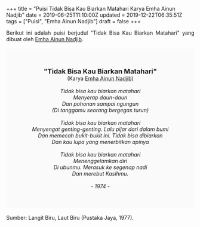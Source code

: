 +++
title = "Puisi Tidak Bisa Kau Biarkan Matahari Karya Emha Ainun Nadjib"
date = 2019-06-25T11:10:00Z
updated = 2019-12-22T06:35:51Z
tags = ["Puisi", "Emha Ainun Nadjib"]
draft = false
+++

<div dir="ltr" style="text-align: left;" trbidi="on"><div style="text-align: justify;">Berikut ini adalah puisi berjudul "Tidak Bisa Kau Biarkan Matahari" yang dibuat oleh <a href="https://ensiklopedia.kemdikbud.go.id/sastra/artikel/Emha_Ainun_Nadjib" target="_blank">Emha Ainun Nadjib</a>. </div><br /><div style="background: #FAFAFA; font-size: 14px; height: auto; margin: 0 auto; padding: 50px; text-align: center; width: auto;"><span style="font-size: 18px;"><b>"Tidak Bisa Kau Biarkan Matahari"</b></span><br />(Karya <a href="https://www.sekata.web.id/tags/emha-ainun-nadjib" target="_blank">Emha Ainun Nadjib)</a> <br /><br /><i>Tidak bisa kau biarkan matahari<br />Menyerap daun-daun<br />Dan pohonan sampai ngungun<br />(Di tanggamu seorang bergegas turun)<br /><br />Tidak bisa kau biarkan matahari<br />Menyengat genting-genting. Lalu pijar dari dalam bumi<br />Dan memecah bukit-bukit ini. Tidak bisa dibiarkan<br />Dan kau lupa yang menerbitkan apinya<br /><br />Tidak bisa kau biarkan matahari<br />Menenggelamkan diri<br />Di ubunmu. Merasuk ke segenap nadi<br />Dan merebut Kasihmu.<br /><br />- 1974 -</i> </div><div style="text-align: justify;"><br /></div><div style="text-align: justify;">Sumber: Langit Biru, Laut Biru (Pustaka Jaya, 1977).</div></div>
